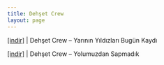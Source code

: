 ```yaml
---
title: Dehşet Crew
layout: page
---
```


<a href="https://cloud.mail.ru/public/cd435cf4c909/Dehset%20Crew%20-%20Yarinin%20Yildizlari%20Bugun%20Kaydi" target="_blank">[indir]</a> | Dehşet Crew &#8211; Yarının Yıldızları Bugün Kaydı

<a href="https://cloud.mail.ru/public/24eb8b2bfd8b/Dehset%20Crew%20-%20Yolumuzdan%20Sapmadik" target="_blank">[indir]</a> | Dehşet Crew &#8211; Yolumuzdan Sapmadık
